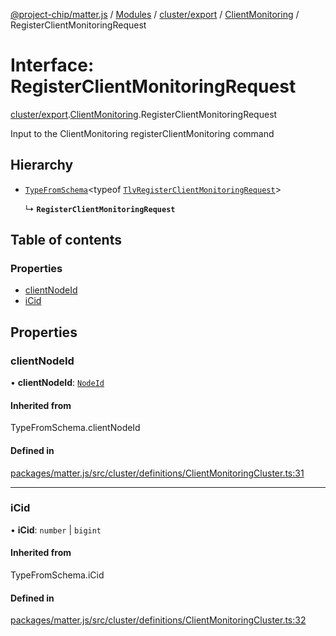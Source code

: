 [@project-chip/matter.js](../README.md) / [Modules](../modules.md) / [cluster/export](../modules/cluster_export.md) / [ClientMonitoring](../modules/cluster_export.ClientMonitoring.md) / RegisterClientMonitoringRequest

# Interface: RegisterClientMonitoringRequest

[cluster/export](../modules/cluster_export.md).[ClientMonitoring](../modules/cluster_export.ClientMonitoring.md).RegisterClientMonitoringRequest

Input to the ClientMonitoring registerClientMonitoring command

## Hierarchy

- [`TypeFromSchema`](../modules/tlv_export.md#typefromschema)\<typeof [`TlvRegisterClientMonitoringRequest`](../modules/cluster_export.ClientMonitoring.md#tlvregisterclientmonitoringrequest)\>

  ↳ **`RegisterClientMonitoringRequest`**

## Table of contents

### Properties

- [clientNodeId](cluster_export.ClientMonitoring.RegisterClientMonitoringRequest.md#clientnodeid)
- [iCid](cluster_export.ClientMonitoring.RegisterClientMonitoringRequest.md#icid)

## Properties

### clientNodeId

• **clientNodeId**: [`NodeId`](../modules/datatype_export.md#nodeid)

#### Inherited from

TypeFromSchema.clientNodeId

#### Defined in

[packages/matter.js/src/cluster/definitions/ClientMonitoringCluster.ts:31](https://github.com/project-chip/matter.js/blob/c0d55745d5279e16fdfaa7d2c564daa31e19c627/packages/matter.js/src/cluster/definitions/ClientMonitoringCluster.ts#L31)

___

### iCid

• **iCid**: `number` \| `bigint`

#### Inherited from

TypeFromSchema.iCid

#### Defined in

[packages/matter.js/src/cluster/definitions/ClientMonitoringCluster.ts:32](https://github.com/project-chip/matter.js/blob/c0d55745d5279e16fdfaa7d2c564daa31e19c627/packages/matter.js/src/cluster/definitions/ClientMonitoringCluster.ts#L32)

